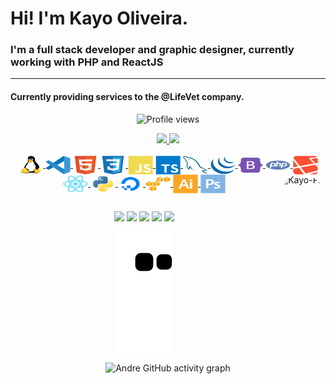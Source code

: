 # Hi! I'm Kayo Oliveira.
### I'm a full stack developer and graphic designer, currently working with PHP and ReactJS
<hr>

#### Currently providing services to the @LifeVet company.

<p align="center"> 
	<img src="https://komarev.com/ghpvc/?username=kayooliveira&color=red" alt="Profile views" /> 
</p>

<div align="center">
  <a href="https://github.com/kayooliveira">
  <img height="180em" src="https://github-readme-stats.vercel.app/api?username=kayooliveira&show_icons=true&theme=dracula&include_all_commits=true&count_private=true"/>
  <img height="180em" src="https://github-readme-stats.vercel.app/api/top-langs/?username=kayooliveira&layout=compact&langs_count=7&theme=dracula"/>
</div>
<div style="display: inline_block" align="center"><br>
  <img align="center" alt="Kayo-Linux" height="30" width="40" src="https://raw.githubusercontent.com/devicons/devicon/master/icons/linux/linux-original.svg">
  <img align="center" alt="Kayo-VSCode" height="30" width="40" src="https://raw.githubusercontent.com/devicons/devicon/master/icons/vscode/vscode-original.svg">
  <img align="center" alt="Kayo-HTML" height="30" width="40" src="https://raw.githubusercontent.com/devicons/devicon/master/icons/html5/html5-original.svg">
  <img align="center" alt="Kayo-CSS" height="30" width="40" src="https://raw.githubusercontent.com/devicons/devicon/master/icons/css3/css3-original.svg">
  <img align="center" alt="Kayo-JS" height="30" width="40" src="https://raw.githubusercontent.com/devicons/devicon/master/icons/javascript/javascript-plain.svg">
  <img align="center" alt="Kayo-JS" height="30" width="40" src="https://raw.githubusercontent.com/devicons/devicon/master/icons/typescript/typescript-plain.svg">
  <img align="center" alt="Kayo-Mysql" height="30" width="40" src="https://raw.githubusercontent.com/devicons/devicon/master/icons/mysql/mysql-plain.svg">
  <img align="center" alt="Kayo-Jquery" height="30" width="40" src="https://raw.githubusercontent.com/devicons/devicon/master/icons/jquery/jquery-plain.svg">
  <img align="center" alt="Kayo-Bootstrap" height="30" width="40" src="https://raw.githubusercontent.com/devicons/devicon/master/icons/bootstrap/bootstrap-plain.svg">
  <img align="center" alt="Kayo-PHP" height="30" width="40" src="https://raw.githubusercontent.com/devicons/devicon/master/icons/php/php-plain.svg">
  <img align="center" alt="Kayo-Laravel" height="30" width="40" src="https://raw.githubusercontent.com/devicons/devicon/master/icons/laravel/laravel-plain.svg">
  <img align="center" alt="Kayo-React" height="30" width="40" src="https://raw.githubusercontent.com/devicons/devicon/master/icons/react/react-original.svg">
  <img align="center" alt="Kayo-Python" height="30" width="40" src="https://raw.githubusercontent.com/devicons/devicon/master/icons/python/python-original.svg">
  <img align="center" alt="Kayo-DigitalOcean" height="30" width="40" src="https://raw.githubusercontent.com/devicons/devicon/master/icons/digitalocean/digitalocean-original.svg">
  <img align="center" alt="Kayo-AWS" height="30" width="40" src="https://raw.githubusercontent.com/devicons/devicon/master/icons/amazonwebservices/amazonwebservices-original.svg">
  <img align="center" alt="Kayo-Illustrator" height="30" width="40" src="https://raw.githubusercontent.com/devicons/devicon/master/icons/illustrator/illustrator-plain.svg">
  <img align="center" alt="Kayo-Photoshop" height="30" width="40" src="https://raw.githubusercontent.com/devicons/devicon/master/icons/photoshop/photoshop-plain.svg">
  <img align="right" alt="Kayo-Pic" height="150" style="border-radius:50px;" src="https://i.imgur.com/tpMJeQD.png">
</div>
 
##

<div align="center"> 
  <a href="https://www.youtube.com/kayogamestm" target="_blank"><img src="https://img.shields.io/badge/YouTube-FF0000?style=for-the-badge&logo=youtube&logoColor=white" target="_blank"></a>
  <a href="https://instagram.com/kayooliveira.dev" target="_blank"><img src="https://img.shields.io/badge/-Instagram-%23E4405F?style=for-the-badge&logo=instagram&logoColor=white" target="_blank"></a>
 	<a href="https://www.twitch.tv/okayozin" target="_blank"><img src="https://img.shields.io/badge/Twitch-9146FF?style=for-the-badge&logo=twitch&logoColor=white" target="_blank"></a>
 <a href="https://discord.me/okayozin" target="_blank"><img src="https://img.shields.io/badge/Discord-7289DA?style=for-the-badge&logo=discord&logoColor=white" target="_blank"></a> 
  <a href = "mailto:g.kayooliveira123@icloud.com"><img src="https://img.shields.io/badge/-Email-%23333?style=for-the-badge&logo=icloud&logoColor=white" target="_blank"></a>
 
  ![Snake animation](https://github.com/kayooliveira/kayooliveira/blob/output/github-contribution-grid-snake.svg)


![Andre GitHub activity graph](https://activity-graph.herokuapp.com/graph?username=kayooliveira&hide_border=true&theme=redical)
 
</div>
